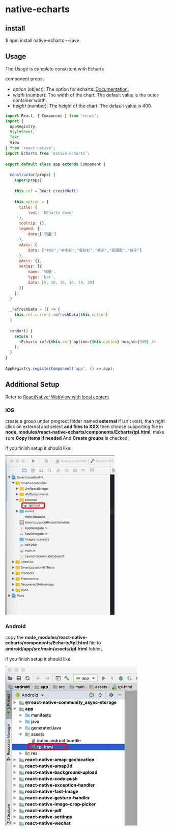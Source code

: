 # native-echarts
  
## install

$ npm install native-echarts --save

## Usage

The Usage is complete consistent with Echarts

component props:

* *option* (object): The option for echarts: [Documentation](http://echarts.baidu.com/option.html#title)。 
* *width* (number): The width of the chart. The default value is the outer container width. 
* *height* (number): The height of the chart. The default value is 400. 


```js
import React, { Component } from 'react';
import {
  AppRegistry,
  StyleSheet,
  Text,
  View
} from 'react-native';
import Echarts from 'native-echarts';

export default class app extends Component {

  constructor(props) {
    super(props)

    this.ref = React.createRef()

    this.option = {
      title: {
          text: 'ECharts demo'
      },
      tooltip: {},
      legend: {
          data:['销量']
      },
      xAxis: {
          data: ["衬衫","羊毛衫","雪纺衫","裤子","高跟鞋","袜子"]
      },
      yAxis: {},
      series: [{
          name: '销量',
          type: 'bar',
          data: [5, 20, 36, 10, 10, 20]
      }]
    };
  }

  _refreshData = () => {
    this.ref.current.refreshData(this.option)
  }

  render() {
    return (
      <Echarts ref={this.ref} option={this.option} height={300} />
    );
  }
}

AppRegistry.registerComponent('app', () => app);

```
## Additional Setup

Refer to [ReactNative: WebView with local content](https://medium.com/@snehabagri.90/reactnative-webview-with-local-content-c98a09340801)

### iOS

create a group under progrect folder named **external** if isn't exist, then right click on external and select **add files to XXX** then choose supporting file in **node_modules/react-native-echarts/components/Echarts/tpl.html**, make sure **Copy items if needed** And **Create groups** is checked。

if you finish setup it should like:

![](./1562239393568.jpg)

### Android

copy the **node_modules/react-native-echarts/components/Echarts/tpl.html** file to **android/app/src/main/assets/tpl.html** folder。

if you finish setup it should like:

![](./1562239419175.jpg)